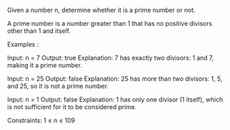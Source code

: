 Given a number n, determine whether it is a prime number or not.

A prime number is a number greater than 1 that has no positive divisors other than 1 and itself.

Examples :

Input: n = 7
Output: true
Explanation: 7 has exactly two divisors: 1 and 7, making it a prime number.

Input: n = 25
Output: false
Explanation: 25 has more than two divisors: 1, 5, and 25, so it is not a prime number.

Input: n = 1
Output: false
Explanation: 1 has only one divisor (1 itself), which is not sufficient for it to be considered prime.

Constraints:
1 ≤ n ≤ 109
